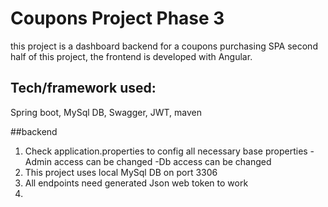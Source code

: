# Coupons Project Phase 3
this project is a dashboard backend for a coupons purchasing SPA
second half of this project, the frontend is developed with Angular.

## Tech/framework used:
Spring boot, MySql DB, Swagger, JWT, maven

##backend
1. Check application.properties to config all necessary base properties 
 -Admin access can be changed
 -Db access can be changed
3. This project uses local MySql DB on port 3306
4. All endpoints need generated Json web token to work
5. 
